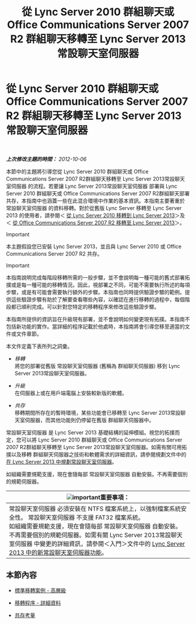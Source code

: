 ﻿---
title: 從 Lync Server 2010 群組聊天或 Office Communications Server 2007 R2 群組聊天移轉至 Lync Server 2013 常設聊天室伺服器
TOCTitle: 從 Lync Server 2010 群組聊天或 Office Communications Server 2007 R2 群組聊天移轉至 Lync Server 2013 常設聊天室伺服器
ms:assetid: 5b4d3db1-6eba-4932-b49c-f60bcf9488f9
ms:mtpsurl: https://technet.microsoft.com/zh-tw/library/Gg615442(v=OCS.15)
ms:contentKeyID: 49291025
ms.date: 08/10/2015
mtps_version: v=OCS.15
ms.translationtype: HT
---

# 從 Lync Server 2010 群組聊天或 Office Communications Server 2007 R2 群組聊天移轉至 Lync Server 2013 常設聊天室伺服器

 

_**上次修改主題的時間：** 2012-10-06_

本節中的主題將引導您從 Lync Server 2010 群組聊天或 Office Communications Server 2007 R2群組聊天移轉至 Lync Server 2013常設聊天室伺服器 的流程。若要讓 Lync Server 2013常設聊天室伺服器 部署與 Lync Server 2010 群組聊天或 Office Communications Server 2007 R2群組聊天部署共存，本指南中也涵蓋一些在此混合環境中作業的基本資訊。本指南主要著重於 常設聊天室伺服器 的資料移轉。對於從舊版 Lync Server 移轉至 Lync Server 2013 的使用者，請參閱＜ [從 Lync Server 2010 移轉到 Lync Server 2013](migration-from-lync-server-2010-to-lync-server-2013.md)＞及＜ [從 Office Communications Server 2007 R2 移轉至 Lync Server 2013](migration-from-office-communications-server-2007-r2-to-lync-server-2013.md)＞。

> [!IMPORTANT]  
> 本主題假設您已安裝 Lync Server 2013，並且與 Lync Server 2010 或 Office Communications Server 2007 R2 共存。



> [!IMPORTANT]  
> 本指南說明完成每階段移轉所需的一般步驟，並不會說明每一種可能的舊式部署拓撲或是每一種可能的移轉情況。因此，視部署之不同，可能不需要執行所述的每項步驟，或是有可能會需要執行額外的步驟。本指南也同時提供驗證步驟的範例。提供這些驗證步驟有助於了解要查看哪些內容，以確認在進行移轉的過程中，每個階段都已順利完成。可以針對您特定的移轉程序來修改這些驗證步驟。



本指南所提供的資訊旨在升級現有部署，並不會說明如何變更現有拓撲。本指南不包括新功能的實作。當詳細的程序記載於他處時，本指南將會引導您移至適當的文件或文件章節。

本文件定義下表所列之詞彙。

  - *移轉*   
    將您的部署從舊版 常設聊天室伺服器 (舊稱為 群組聊天伺服器) 移到 Lync Server 2013常設聊天室伺服器。

<!-- end list -->

  - *升級*   
    在伺服器上或在用戶端電腦上安裝較新版的軟體。

<!-- end list -->

  - *共存*   
    移轉期間所存在的暫時環境，某些功能會已移轉至 Lync Server 2013常設聊天室伺服器，而其他功能則仍停留在舊版 群組聊天伺服器中。

常設聊天室伺服器 是 Lync Server 2013 基礎結構的延伸模組。視您的拓撲而定，您可以將 Lync Server 2010 群組聊天或 Office Communications Server 2007 R2群組聊天移轉至 Lync Server 2013常設聊天室伺服器。如需有關可用拓撲以及移轉 群組聊天伺服器之技術和軟體需求的詳細資訊，請參閱規劃文件中的 [在 Lync Server 2013 中規劃常設聊天室伺服器](lync-server-2013-planning-for-persistent-chat-server.md)。

如組織需要規範支援，現在會隨每部 常設聊天室伺服器 自動安裝。不再需要個別的規範伺服器。

<table>
<thead>
<tr class="header">
<th><img src="images/Gg412908.important(OCS.15).gif" title="important" alt="important" />重要事項：</th>
</tr>
</thead>
<tbody>
<tr class="odd">
<td>常設聊天室伺服器 必須安裝在 NTFS 檔案系統上，以強制檔案系統安全性。 常設聊天室伺服器 不支援 FAT32 檔案系統。<br />
如組織需要規範支援，現在會隨每部 常設聊天室伺服器 自動安裝。不再需要個別的規範伺服器。如需有關 Lync Server 2013常設聊天室伺服器 中變更的詳細資訊，請參閱＜入門＞文件中的 <a href="lync-server-2013-new-persistent-chat-server-features.md">Lync Server 2013 中的新常設聊天室伺服器功能</a>。</td>
</tr>
</tbody>
</table>


## 本節內容

  - [標準移轉案例 - 高層級](standard-migration-scenario-high-level.md)

  - [移轉程序 - 詳細資料](migration-process-details.md)

  - [共存考量](coexistence-considerations.md)

